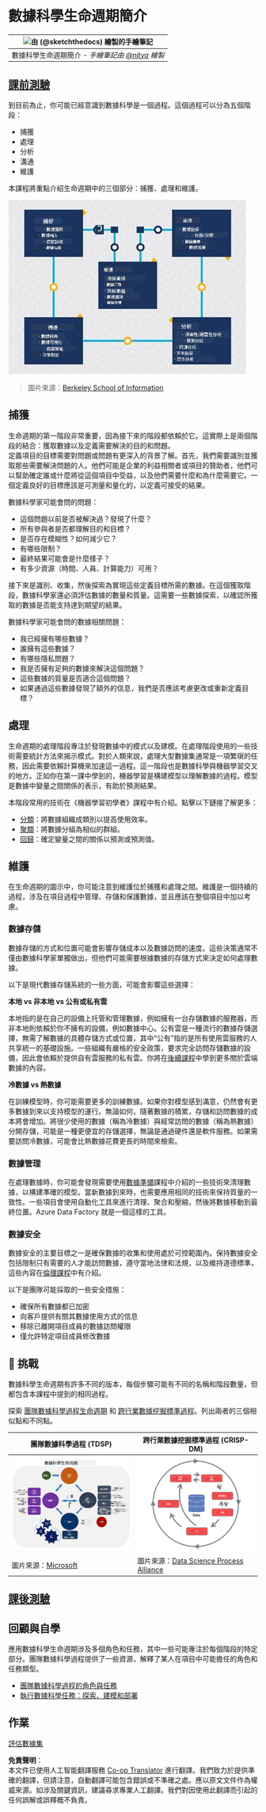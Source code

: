 <!--
CO_OP_TRANSLATOR_METADATA:
{
  "original_hash": "c368f8f2506fe56bca0f7be05c4eb71d",
  "translation_date": "2025-08-25T17:42:23+00:00",
  "source_file": "4-Data-Science-Lifecycle/14-Introduction/README.md",
  "language_code": "hk"
}
-->
# 數據科學生命週期簡介

|![ 由 [(@sketchthedocs)](https://sketchthedocs.dev) 繪製的手繪筆記 ](../../sketchnotes/14-DataScience-Lifecycle.png)|
|:---:|
| 數據科學生命週期簡介 - _手繪筆記由 [@nitya](https://twitter.com/nitya) 繪製_ |

## [課前測驗](https://red-water-0103e7a0f.azurestaticapps.net/quiz/26)

到目前為止，你可能已經意識到數據科學是一個過程。這個過程可以分為五個階段：

- 捕獲
- 處理
- 分析
- 溝通
- 維護

本課程將重點介紹生命週期中的三個部分：捕獲、處理和維護。

![數據科學生命週期圖示](../../../../translated_images/data-science-lifecycle.a1e362637503c4fb0cd5e859d7552edcdb4aa629a279727008baa121f2d33f32.hk.jpg)  
> 圖片來源：[Berkeley School of Information](https://ischoolonline.berkeley.edu/data-science/what-is-data-science/)

## 捕獲

生命週期的第一階段非常重要，因為接下來的階段都依賴於它。這實際上是兩個階段的結合：獲取數據以及定義需要解決的目的和問題。  
定義項目的目標需要對問題或問題有更深入的背景了解。首先，我們需要識別並獲取那些需要解決問題的人。他們可能是企業的利益相關者或項目的贊助者，他們可以幫助確定誰或什麼將從這個項目中受益，以及他們需要什麼和為什麼需要它。一個定義良好的目標應該是可測量和量化的，以定義可接受的結果。

數據科學家可能會問的問題：
- 這個問題以前是否被解決過？發現了什麼？
- 所有參與者是否都理解目的和目標？
- 是否存在模糊性？如何減少它？
- 有哪些限制？
- 最終結果可能會是什麼樣子？
- 有多少資源（時間、人員、計算能力）可用？

接下來是識別、收集，然後探索為實現這些定義目標所需的數據。在這個獲取階段，數據科學家還必須評估數據的數量和質量。這需要一些數據探索，以確認所獲取的數據是否能支持達到期望的結果。

數據科學家可能會問的數據相關問題：
- 我已經擁有哪些數據？
- 誰擁有這些數據？
- 有哪些隱私問題？
- 我是否擁有足夠的數據來解決這個問題？
- 這些數據的質量是否適合這個問題？
- 如果通過這些數據發現了額外的信息，我們是否應該考慮更改或重新定義目標？

## 處理

生命週期的處理階段專注於發現數據中的模式以及建模。在處理階段使用的一些技術需要統計方法來揭示模式。對於人類來說，處理大型數據集通常是一項繁瑣的任務，因此需要依賴計算機來加速這一過程。這一階段也是數據科學與機器學習交叉的地方。正如你在第一課中學到的，機器學習是構建模型以理解數據的過程。模型是數據中變量之間關係的表示，有助於預測結果。

本階段常用的技術在《機器學習初學者》課程中有介紹。點擊以下鏈接了解更多：

- [分類](https://github.com/microsoft/ML-For-Beginners/tree/main/4-Classification)：將數據組織成類別以提高使用效率。
- [聚類](https://github.com/microsoft/ML-For-Beginners/tree/main/5-Clustering)：將數據分組為相似的群組。
- [回歸](https://github.com/microsoft/ML-For-Beginners/tree/main/2-Regression)：確定變量之間的關係以預測或預測值。

## 維護

在生命週期的圖示中，你可能注意到維護位於捕獲和處理之間。維護是一個持續的過程，涉及在項目過程中管理、存儲和保護數據，並且應該在整個項目中加以考慮。

### 數據存儲
數據存儲的方式和位置可能會影響存儲成本以及數據訪問的速度。這些決策通常不僅由數據科學家單獨做出，但他們可能需要根據數據的存儲方式來決定如何處理數據。

以下是現代數據存儲系統的一些方面，可能會影響這些選擇：

**本地 vs 非本地 vs 公有或私有雲**

本地指的是在自己的設備上托管和管理數據，例如擁有一台存儲數據的服務器，而非本地則依賴於你不擁有的設備，例如數據中心。公有雲是一種流行的數據存儲選擇，無需了解數據的具體存儲方式或位置，其中“公有”指的是所有使用雲服務的人共享統一的基礎設施。一些組織有嚴格的安全政策，要求完全訪問存儲數據的設備，因此會依賴於提供自有雲服務的私有雲。你將在[後續課程](https://github.com/microsoft/Data-Science-For-Beginners/tree/main/5-Data-Science-In-Cloud)中學到更多關於雲端數據的內容。

**冷數據 vs 熱數據**

在訓練模型時，你可能需要更多的訓練數據。如果你對模型感到滿意，仍然會有更多數據到來以支持模型的運行。無論如何，隨著數據的積累，存儲和訪問數據的成本將會增加。將很少使用的數據（稱為冷數據）與經常訪問的數據（稱為熱數據）分開存儲，可能是一種更便宜的存儲選擇，無論是通過硬件還是軟件服務。如果需要訪問冷數據，可能會比熱數據花費更長的時間來檢索。

### 數據管理
在處理數據時，你可能會發現需要使用[數據準備](https://github.com/microsoft/Data-Science-For-Beginners/tree/main/2-Working-With-Data/08-data-preparation)課程中介紹的一些技術來清理數據，以構建準確的模型。當新數據到來時，也需要應用相同的技術來保持質量的一致性。一些項目會使用自動化工具來進行清理、聚合和壓縮，然後將數據移動到最終位置。Azure Data Factory 就是一個這樣的工具。

### 數據安全
數據安全的主要目標之一是確保數據的收集和使用處於可控範圍內。保持數據安全包括限制只有需要的人才能訪問數據，遵守當地法律和法規，以及維持道德標準，這些內容在[倫理課程](https://github.com/microsoft/Data-Science-For-Beginners/tree/main/1-Introduction/02-ethics)中有介紹。

以下是團隊可能採取的一些安全措施：
- 確保所有數據都已加密
- 向客戶提供有關其數據使用方式的信息
- 移除已離開項目成員的數據訪問權限
- 僅允許特定項目成員修改數據

## 🚀 挑戰

數據科學生命週期有許多不同的版本，每個步驟可能有不同的名稱和階段數量，但都包含本課程中提到的相同過程。

探索 [團隊數據科學過程生命週期](https://docs.microsoft.com/en-us/azure/architecture/data-science-process/lifecycle) 和 [跨行業數據挖掘標準過程](https://www.datascience-pm.com/crisp-dm-2/)。列出兩者的三個相似點和不同點。

|團隊數據科學過程 (TDSP)|跨行業數據挖掘標準過程 (CRISP-DM)|
|--|--|
|![團隊數據科學生命週期](../../../../translated_images/tdsp-lifecycle2.e19029d598e2e73d5ef8a4b98837d688ec6044fe332c905d4dbb69eb6d5c1d96.hk.png) | ![數據科學過程聯盟圖像](../../../../translated_images/CRISP-DM.8bad2b4c66e62aa75278009e38e3e99902c73b0a6f63fd605a67c687a536698c.hk.png) |
| 圖片來源：[Microsoft](https://docs.microsoft.comazure/architecture/data-science-process/lifecycle) | 圖片來源：[Data Science Process Alliance](https://www.datascience-pm.com/crisp-dm-2/) |

## [課後測驗](https://red-water-0103e7a0f.azurestaticapps.net/quiz/27)

## 回顧與自學

應用數據科學生命週期涉及多個角色和任務，其中一些可能專注於每個階段的特定部分。團隊數據科學過程提供了一些資源，解釋了某人在項目中可能擔任的角色和任務類型。

* [團隊數據科學過程的角色與任務](https://docs.microsoft.com/en-us/azure/architecture/data-science-process/roles-tasks)  
* [執行數據科學任務：探索、建模和部署](https://docs.microsoft.com/en-us/azure/architecture/data-science-process/execute-data-science-tasks)

## 作業

[評估數據集](assignment.md)

**免責聲明**：  
本文件已使用人工智能翻譯服務 [Co-op Translator](https://github.com/Azure/co-op-translator) 進行翻譯。我們致力於提供準確的翻譯，但請注意，自動翻譯可能包含錯誤或不準確之處。應以原文文件作為權威來源。如涉及關鍵資訊，建議尋求專業人工翻譯。我們對因使用此翻譯而引起的任何誤解或誤釋概不負責。